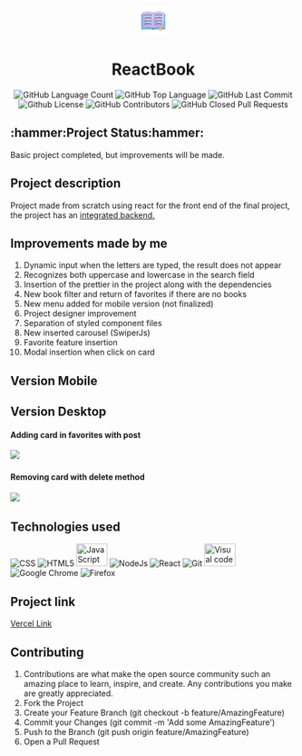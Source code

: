 <div align="center">
<img src="https://github.com/Guilbertoliveira/ReactBook/blob/main/public/books.png?raw=true" width="50">
<h1>ReactBook</h1>
<img alt="GitHub Language Count" src="https://img.shields.io/github/languages/count/Guilbertoliveira/ReactBook" />
<img alt="GitHub Top Language" src="https://img.shields.io/github/languages/top/Guilbertoliveira/ReactBook" />
<img alt="GitHub Last Commit" src="https://img.shields.io/github/last-commit/Guilbertoliveira/ReactBook" />
<img alt="Github License" src="https://img.shields.io/github/license/Guilbertoliveira/ReactBook" />
<img alt="GitHub Contributors" src="https://img.shields.io/github/contributors/Guilbertoliveira/ReactBook" />
<img alt="GitHub Closed Pull Requests" src="https://img.shields.io/github/issues-pr-closed/Guilbertoliveira/ReactBook" />
</div>

<h2>:hammer:Project Status:hammer:</h2>
<p>Basic project completed, but improvements will be made.</p>

<h2>Project description</h2>
<p>Project made from scratch using react for the front end of the final project, the project has an <a href="https://github.com/Guilbertoliveira/BookServerAPI">integrated backend.</a></p>

<h2>Improvements made by me</h2>
<ol>
    <li>Dynamic input when the letters are typed, the result does not appear</li>
    <li>Recognizes both uppercase and lowercase in the search field</li>
    <li>Insertion of the prettier in the project along with the dependencies</li>
    <li>New book filter and return of favorites if there are no books</li>
    <li>New menu added for mobile version (not finalized)</li>
    <li>Project designer improvement</li>
    <li>Separation of styled component files</li>
    <li>New inserted carousel (SwiperJs)</li>
    <li>Favorite feature insertion</li>
    <li>Modal insertion when click on card</li>
</ol>

<h2 >Version Mobile</h2>

<h2>Version Desktop</h2>
<h4>Adding card in favorites with post</h4>
<img src="https://github.com/Guilbertoliveira/ReactBook/assets/41201436/2df57cc7-097a-43fa-b793-c112852b9b96">

<h4>Removing card with delete method</h4>
<img src="https://github.com/Guilbertoliveira/ReactBook/assets/41201436/da535712-b3ac-4214-a566-45d422ab03fe">

<h2>Technologies used</h2>
<div>
    <img src="https://cdn.jsdelivr.net/gh/devicons/devicon/icons/css3/css3-plain-wordmark.svg" width="50" title="CSS"  />
    <img src="https://cdn.jsdelivr.net/gh/devicons/devicon/icons/html5/html5-plain-wordmark.svg" width="50" title="HTML5"  />
    <img src="https://cdn.jsdelivr.net/gh/devicons/devicon/icons/javascript/javascript-plain.svg" height="40" width="55" title="JavaScript"/>
    <img src="https://cdn.jsdelivr.net/gh/devicons/devicon/icons/nodejs/nodejs-plain-wordmark.svg" width="55" title="NodeJs" />
    <img src="https://cdn.jsdelivr.net/gh/devicons/devicon/icons/react/react-original-wordmark.svg" width="50" title="React" />
    <img src="https://cdn.jsdelivr.net/gh/devicons/devicon/icons/git/git-plain-wordmark.svg" width="50" title="Git" />
    <img src="https://cdn.jsdelivr.net/gh/devicons/devicon/icons/visualstudio/visualstudio-plain.svg" height="40" width="55" title="Visual code"  />
    <img src="https://cdn.jsdelivr.net/gh/devicons/devicon/icons/chrome/chrome-original-wordmark.svg" width="50" title="Google Chrome"/>
    <img src="https://cdn.jsdelivr.net/gh/devicons/devicon/icons/firefox/firefox-original-wordmark.svg" width="50" title="Firefox" />
</div> 



  
<h2> Project link </h2>
<a href="https://react-book-orpin.vercel.app/">Vercel Link</a>

<h2>Contributing</h2>
<ol>
<li>Contributions are what make the open source community such an amazing place to learn, inspire, and create. Any contributions you make are greatly appreciated.</li>
<li>Fork the Project</li>
<li>Create your Feature Branch (git checkout -b feature/AmazingFeature)</li>
<li>Commit your Changes (git commit -m 'Add some AmazingFeature')</li>
<li>Push to the Branch (git push origin feature/AmazingFeature)</li>
<li>Open a Pull Request</li>
<ol>
